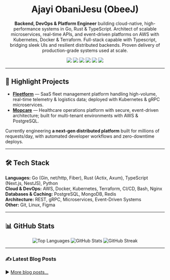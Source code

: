 <div align="center">    
  <h1>Ajayi ObaniJesu (ObeeJ)</h1>    
  <p><strong>Backend, DevOps & Platform Engineer</strong> building cloud-native, high-performance systems in Go, Rust & TypeScript.    
Architect of scalable microservices, real-time APIs, and event-driven platforms on AWS with Kubernetes, Docker & Terraform.    
Full-stack capable with Typescript, bridging sleek UIs and resilient distributed backends.    
Proven delivery of production-grade systems used at scale.</p>    
</div>    

<div align="center">    
  <a href="mailto:ajayioba2000@gmail.com"><img src="https://img.shields.io/badge/📨%20Email-D14836?style=for-the-badge&logo=gmail&logoColor=white" /></a>    
  <a href="https://dev.to/obeej"><img src="https://img.shields.io/badge/Dev.to-%23000000.svg?style=for-the-badge&logo=devdotto&logoColor=white" /></a>    
  <a href="https://www.linkedin.com/in/obanijesuajayi"><img src="https://img.shields.io/badge/LinkedIn-%230077B5.svg?style=for-the-badge&logo=linkedin&logoColor=white" /></a>    
  <a href="https://discord.gg/@Obeej"><img src="https://img.shields.io/badge/Discord-%237289DA.svg?style=for-the-badge&logo=discord&logoColor=white" /></a>    
  <a href="https://acrobat.adobe.com/id/urn:aaid:sc:EU:96740098-e79f-48bd-a999-d945c4d6db7c"><img src="https://img.shields.io/badge/Resume-%23FF9800.svg?style=for-the-badge&logo=google-drive&logoColor=white" /></a>    
  <a href="https://linktr.ee/obeej"><img src="https://img.shields.io/badge/Socials-%23E4405F?style=for-the-badge&logo=linktree&logoColor=white" /></a>    
</div>    

---

## 🚀 Highlight Projects  

- **[Fleetform](https://github.com/ObeeJ/fleetform)** — SaaS fleet management platform handling high-volume, real-time telemetry & logistics data; deployed with Kubernetes & gRPC microservices.  
- **[Mopcare](https://github.com/ObeeJ/mopcare)** — Healthcare operations platform with secure, event-driven architecture; built for multi-tenant environments with AWS & PostgreSQL.  

Currently engineering **a next-gen distributed platform** built for millions of requests/day, with automated developer workflows and zero-downtime deploys.  

---

## 🛠️ Tech Stack  

**Languages:** Go (Gin, net/http, Fiber), Rust (Actix, Axum), TypeScript (Next.js, NestJS), Python  
**Cloud & DevOps:** AWS, Docker, Kubernetes, Terraform, CI/CD, Bash, Nginx  
**Databases & Caching:** PostgreSQL, MongoDB, Redis  
**Architecture:** REST, gRPC, Microservices, Event-Driven Systems  
**Other:** Git, Linux, Figma  

---

## 📊 GitHub Stats  
<p align="center">    
  <img src="https://github-readme-stats.vercel.app/api/top-langs?username=obeej&show_icons=true&locale=en&layout=compact" alt="Top Languages" />    
  <img src="https://github-readme-stats.vercel.app/api?username=obeej&show_icons=true&locale=en" alt="GitHub Stats" />    
  <img src="https://github-readme-streak-stats.herokuapp.com/?user=obeej" alt="GitHub Streak" />    
</p>    

---

### ✍️ Latest Blog Posts    
<!-- BLOG-POST-LIST:START -->    
<!-- BLOG-POST-LIST:END -->    
▶️ [More blog posts...](https://dev.to/obeej)